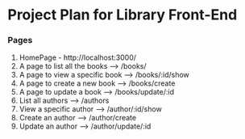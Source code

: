 # Project Plan for Library Front-End

### Pages

1. HomePage   -  http://localhost:3000/
2. A page to list all the books  -->  /books/
3. A page to view a specific book  --> /books/:id/show
4. A page to create a new book     --> /books/create
5. A page to update a book      --> /books/update/:id
6. List all authors             --> /authors
7. View a specific author       --> /author/:id/show
8. Create an author             --> /author/create
9. Update an author             --> /author/update/:id


